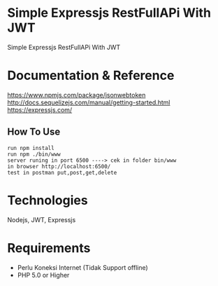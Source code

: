 # Simple Expressjs RestFullAPi With JWT
Simple Expressjs RestFullAPi With JWT

# Documentation & Reference
https://www.npmjs.com/package/jsonwebtoken <br>
http://docs.sequelizejs.com/manual/getting-started.html <br>
https://expressjs.com/

## How To Use

```
run npm install 
run npm ./bin/www
server runing in port 6500 ----> cek in folder bin/www
in browser http://localhost:6500/
test in postman put,post,get,delete

```

# Technologies
Nodejs, JWT, Expressjs

# Requirements
- Perlu Koneksi Internet (Tidak Support offline) <br>
- PHP 5.0 or Higher 


